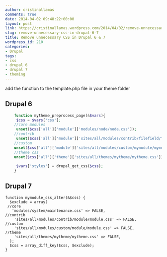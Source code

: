 ```yaml
---
author: cristinallamas
comments: true
date: 2014-04-02 09:48:22+00:00
layout: post
link: https://cristinallamas.wordpress.com/2014/04/02/remove-unnecessary-css-in-drupal-6-7/
slug: remove-unnecessary-css-in-drupal-6-7
title: Remove unnecessary CSS in Drupal 6 & 7
wordpress_id: 210
categories:
- Drupal
tags:
- css
- drupal 6
- drupal 7
- theming
---
```


add the function to the template.php file in your theme folder




## Drupal 6



```php
    function mytheme_preprocess_page(&$vars){
     $css = $vars['css'];
    //core modules
     unset($css['all']['module']['modules/node/node.css']);
    //contrib
     unset($css['all']['module']['sites/all/modules/contrib/filefield/filefield.css']);
    //custom
    unset($css['all']['module']['sites/all/modules/custom/mymodule/mymodule.css']);
    //theme css
    unset($css['all']['theme']['sites/all/themes/mytheme/mytheme.css']);
    
     $vars['styles'] = drupal_get_css($css);
    }
```




## Drupal 7




    
    function mymodule_css_alter(&$css) {
      $exclude = array(
     //core
       'modules/system/maintenance.css' => FALSE,
    //contrib
        'sites/all/modules/contrib/module/module.css' => FALSE,
    //custom
        'sites/all/modules/custom/module/module.css' => FALSE,
    //theme
        'sites/all/themes/mytheme/mytheme.css' => FALSE,
      );
      $css = array_diff_key($css, $exclude);
    }

